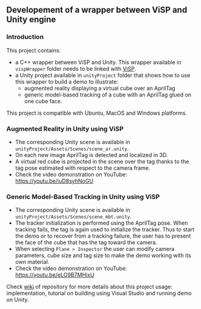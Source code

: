 ## Developement of a wrapper between ViSP and Unity engine

### Introduction

This project contains:
- a C++ wrapper between ViSP and Unity. This wrapper available in `vispWrapper` folder needs to be linked with [ViSP](https://visp.inria.fr).
- a Unity project available in `unityProject` folder that shows how to use this wrapper to build a demo to illustrate:
  - augmented reality displaying a virtual cube over an AprilTag
  - generic model-based tracking of a cube with an AprilTag glued on one cube face.

This project is compatible with Ubuntu, MacOS and Windows platforms.

### Augmented Reality in Unity using ViSP

* The corresponding Unity scene is available in `unityProject/Assets/Scenes/scene_ar.unity`.
* On each new image AprilTag is detected and localized in 3D.
* A virtual red cube is projected in the scene over the tag thanks to the tag pose estimated with respect to the camera frame.
* Check the video demonstration on YouTube: https://youtu.be/iuD8syhNoGU

### Generic Model-Based Tracking in Unity using ViSP

* The corresponding Unity scene is available in `unityProject/Assets/Scenes/scene_mbt.unity`.
* The tracker initialization is performed using the AprilTag pose. When tracking fails, the tag is again used to initialize the tracker. Thus to start the demo or to recover from a tracking failure, the user has to present the face of the cube that has the tag toward the camera.
* When selecting `Plane > Inspector` the user can modify camera parameters, cube size and tag size to make the demo working with its own material.
* Check the video demonstration on YouTube: https://youtu.be/eLG9B7MHixU

Check [wiki](https://github.com/lagadic/visp_unity/wiki) of repository for more details about this project usage: implementation, tutorial on building using Visual Studio and running demo on Unity.
